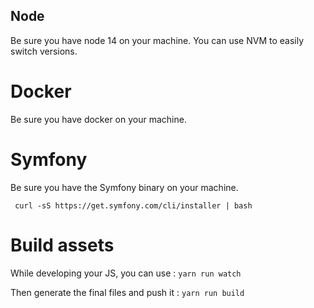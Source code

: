 ## Node

Be sure you have node 14 on your machine. You can use NVM to easily switch versions.

# Docker

Be sure you have docker on your machine.

# Symfony

Be sure you have the Symfony binary on your machine.

```
 curl -sS https://get.symfony.com/cli/installer | bash 
 ```

# Build assets

While developing your JS, you can use : 
`yarn run watch`

Then generate the final files and push it :
`yarn run build`
